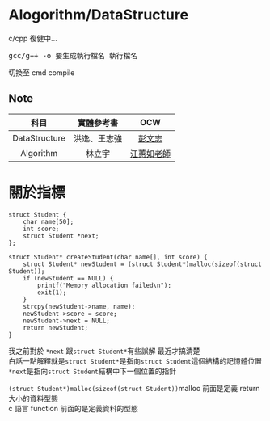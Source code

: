 # Alogorithm/DataStructure

c/cpp 復健中...

<pre>
gcc/g++ -o 要生成執行檔名 執行檔名
</code></pre>

切換至 cmd compile

## Note

|     科目      |  實體參考書  |                                          OCW                                           |
| :-----------: | :----------: | :------------------------------------------------------------------------------------: |
| DataStructure | 洪逸、王志強 |   [彭文志](https://www.youtube.com/playlist?list=PLj6E8qlqmkFusQlwukXMUDVdYfd7oPyr3)   |
|   Algorithm   |    林立宇    | [江蕙如老師](https://www.youtube.com/playlist?list=PLj6E8qlqmkFtoRpLn6IXnH_eboef-3QvZ) |

# 關於指標

```
struct Student {
    char name[50];
    int score;
    struct Student *next;
};
```

```
struct Student* createStudent(char name[], int score) {
    struct Student* newStudent = (struct Student*)malloc(sizeof(struct Student));
    if (newStudent == NULL) {
        printf("Memory allocation failed\n");
        exit(1);
    }
    strcpy(newStudent->name, name);
    newStudent->score = score;
    newStudent->next = NULL;
    return newStudent;
}
```

我之前對於 `*next` 跟`struct Student*`有些誤解 最近才搞清楚  
白話一點解釋就是`struct Student*`是指向`struct Student`這個結構的記憶體位置  
`*next`是指向`struct Student`結構中下一個位置的指針

`(struct Student*)malloc(sizeof(struct Student))`malloc 前面是定義 return 大小的資料型態  
c 語言 function 前面的是定義資料的型態
